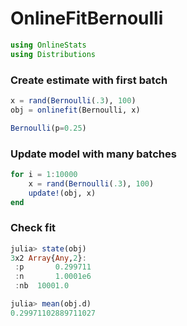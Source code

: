 
# OnlineFitBernoulli


````julia
using OnlineStats
using Distributions
````





### Create estimate with first batch
````julia
x = rand(Bernoulli(.3), 100)
obj = onlinefit(Bernoulli, x)
````


````julia
Bernoulli(p=0.25)
````





### Update model with many batches
````julia
for i = 1:10000
    x = rand(Bernoulli(.3), 100)
    update!(obj, x)
end
````





### Check fit
````julia
julia> state(obj)
3x2 Array{Any,2}:
 :p       0.299711
 :n       1.0001e6
 :nb  10001.0     

julia> mean(obj.d)
0.29971102889711027

````





